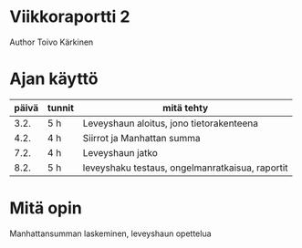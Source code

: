 # Viikkoraportti 2

Author Toivo Kärkinen

# Ajan käyttö

päivä  |  tunnit | mitä tehty
-------|---------|-------------
3.2.   |    5 h  | Leveyshaun aloitus, jono tietorakenteena
4.2.   |    4 h  | Siirrot ja Manhattan summa
7.2.   |    4 h  | Leveyshaun jatko
8.2.   |    5 h  | leveyshaku testaus, ongelmanratkaisua, raportit

# Mitä opin

Manhattansumman laskeminen, leveyshaun opettelua

